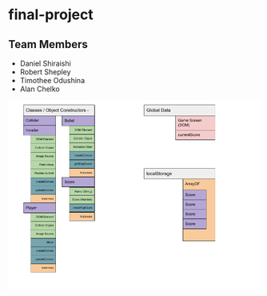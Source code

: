 # final-project

## Team Members
- Daniel Shiraishi
- Robert Shepley
- Timothee Odushina
- Alan Chelko

![Domain Modeling](docs/domain-modeling.png)
